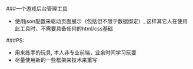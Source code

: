 ###一个游戏后台管理工具

* 使用json配置来驱动页面展示（包括但不限于数据绑定）, 这样其它人在使用此工具时，不需要具备任何的html/css基础

###PS:

* 用来练手的玩具, 本人非专业前端，业余时间学习玩耍
* 尽量使用新的一些框架来技术来重写
